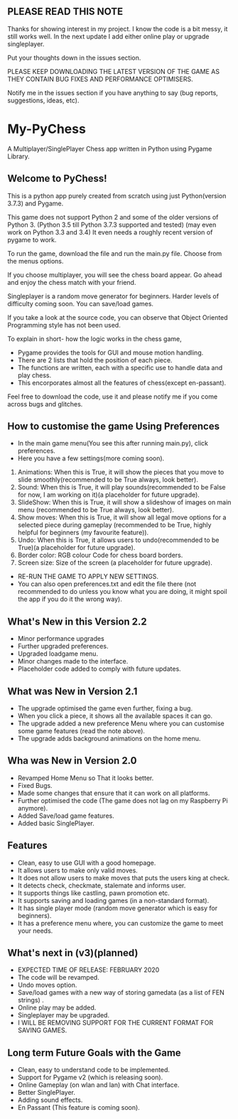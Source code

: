 ## PLEASE READ THIS NOTE

Thanks for showing interest in my project. I know the code is a bit messy, it still works well.
In the next update I add either online play or upgrade singleplayer.

Put your thoughts down in the issues section.

PLEASE KEEP DOWNLOADING THE LATEST VERSION OF THE GAME AS THEY CONTAIN BUG FIXES AND 
PERFORMANCE OPTIMISERS.

Notify me in the issues section if you have anything to say (bug reports, suggestions, ideas, etc).

# My-PyChess
A Multiplayer/SinglePlayer Chess app written in Python using Pygame Library.

## Welcome to PyChess!

This is a python app purely created from scratch using just Python(version 3.7.3) and Pygame.

This game does not support Python 2 and some of the older versions of Python 3.
(Python 3.5 till Python 3.7.3 supported and tested)
(may even work on Python 3.3 and 3.4)
It even needs a roughly recent version of pygame to work.

To run the game, download the file and run the main.py file.
Choose from the menus options.

If you choose multiplayer, you will see the chess board appear. Go ahead and enjoy the chess match with your friend.

Singleplayer is a random move generator for beginners.
Harder levels of difficulty coming soon.
You can save/load games.

If you take a look at the source code, you can observe that Object Oriented Programming style has not been used.

To explain in short- how the logic works in the chess game,
- Pygame provides the tools for GUI and mouse motion handling.
- There are 2 lists that hold the position of each piece.
- The functions are written, each with a specific use to handle data and play chess.
- This encorporates almost all the features of chess(except en-passant).

Feel free to download the code, use it and please notify me if you come across bugs and glitches.

## How to customise the game Using Preferences

- In the main game menu(You see this after running main.py), click preferences.
- Here you have a few settings(more coming soon).
1) Animations: When this is True, it will show the pieces that you move to slide smoothly(recommended to be True always, look better).
2) Sound: When this is True, it will play sounds(recommended to be False for now, I am working on it)(a placeholder for future upgrade).
3) SlideShow: When this is True, it will show a slideshow of images on main menu (recommended to be True always, look better).
4) Show moves: When this is True, it will show all legal move options for a selected piece during gameplay (recommended to be True, highly helpful for beginners (my favourite feature)).
5) Undo: When this is True, it allows users to undo(recommended to be True)(a placeholder for future upgrade).
6) Border color: RGB colour Code for chess board borders.
7) Screen size: Size of the screen (a placeholder for future upgrade).

- RE-RUN THE GAME TO APPLY NEW SETTINGS.
- You can also open preferences.txt and edit the file there (not recommended to do unless you know what you are doing, it might spoil the app if you do it the wrong way).

## What's New in this Version 2.2
- Minor performance upgrades
- Further upgraded preferences.
- Upgraded loadgame menu.
- Minor changes made to the interface.
- Placeholder code added to comply with future updates.

## What was New in Version 2.1
- The upgrade optimised the game even further, fixing a bug.
- When you click a piece, it shows all the available spaces it can go.
- The upgrade added a new preference Menu where you can customise some game features (read the note above).
- The upgrade adds background animations on the home menu.

## Wha was New in Version 2.0

- Revamped Home Menu so That it looks better.
- Fixed Bugs.
- Made some changes that ensure that it can work on all platforms.
- Further optimised the code (The game does not lag on my Raspberry Pi anymore).
- Added Save/load game features.
- Added basic SinglePlayer.

## Features
- Clean, easy to use GUI with a good homepage.
- It allows users to make only valid moves.
- It does not allow users to make moves that puts the users king at check.
- It detects check, checkmate, stalemate and informs user.
- It supports things like castling, pawn promotion etc.
- It supports saving and loading games (in a non-standard format).
- It has single player mode (random move generator which is easy for beginners).
- It has a preference menu where, you can customize the game to meet your needs.

## What's next in (v3)(planned)

- EXPECTED TIME OF RELEASE: FEBRUARY 2020
- The code will be revamped.
- Undo moves option.
- Save/load games with a new way of storing gamedata (as a list of FEN strings) .
- Online play may be added.
- Singleplayer may be upgraded.
- I WILL BE REMOVING SUPPORT FOR THE CURRENT FORMAT FOR SAVING GAMES.

## Long term Future Goals with the Game

- Clean, easy to understand code to be implemented.
- Support for Pygame v2 (which is releasing soon).
- Online Gameplay (on wlan and lan) with Chat interface.
- Better SinglePlayer.
- Adding sound effects.
- En Passant (This feature is coming soon).
